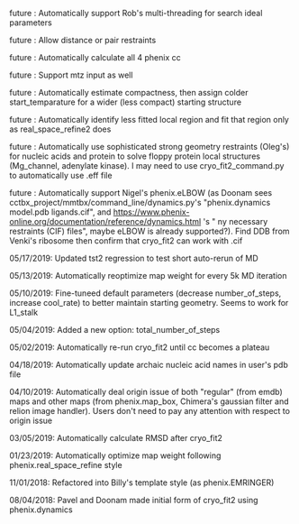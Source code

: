 future    : Automatically support Rob's multi-threading for search ideal parameters

future    : Allow distance or pair restraints

future    : Automatically calculate all 4 phenix cc

future    : Support mtz input as well

future    : Automatically estimate compactness, then assign colder start_temparature for a wider (less compact) starting structure

future    : Automatically identify less fitted local region and fit that region only as real_space_refine2 does

future    : Automatically use sophisticated strong geometry restraints (Oleg's) for nucleic acids and protein to solve floppy protein local structures (Mg_channel, adenylate kinase). I may need to use cryo_fit2_command.py to automatically use .eff file

future    : Automatically support Nigel's phenix.eLBOW (as Doonam sees cctbx_project/mmtbx/command_line/dynamics.py's "phenix.dynamics model.pdb ligands.cif", and https://www.phenix-online.org/documentation/reference/dynamics.html 's " 
ny necessary restraints (CIF) files", maybe eLBOW is already supported?). Find DDB from Venki's ribosome then confirm that cryo_fit2 can work with .cif

05/17/2019: Updated tst2 regression to test short auto-rerun of MD

05/13/2019: Automatically reoptimize map weight for every 5k MD iteration

05/10/2019: Fine-tuneed default parameters (decrease number_of_steps, increase cool_rate) to better maintain starting geometry. Seems to work for L1_stalk

05/04/2019: Added a new option: total_number_of_steps

05/02/2019: Automatically re-run cryo_fit2 until cc becomes a plateau

04/18/2019: Automatically update archaic nucleic acid names in user's pdb file

04/10/2019: Automatically deal origin issue of both "regular" (from emdb) maps and other maps (from phenix.map_box, Chimera's gaussian filter and relion image handler). Users don't need to pay any attention with respect to origin issue

03/05/2019: Automatically calculate RMSD after cryo_fit2

01/23/2019: Automatically optimize map weight following phenix.real_space_refine style

11/01/2018: Refactored into Billy's template style (as phenix.EMRINGER)

08/04/2018: Pavel and Doonam made initial form of cryo_fit2 using phenix.dynamics
